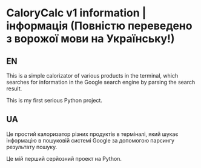 # CaloryCalc v1 information | інформація (Повністю переведено з ворожої мови на Українську!)



## EN
This is a simple calorizator of various products in the terminal, which searches for information in the Google search engine by parsing the search result.

This is my first serious Python project.


## UA
Це простий калоризатор різних продуктів в терміналі, який шукає інформацію в пошуковій системі Google за допомогою парсингу результату пошуку.

Це мій перший серйозний проект на Python.
